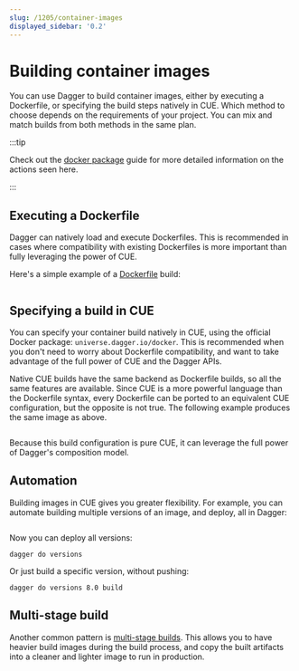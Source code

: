 ```yaml
---
slug: /1205/container-images
displayed_sidebar: '0.2'
---
```


# Building container images

You can use Dagger to build container images, either by executing a Dockerfile, or specifying the build steps natively in CUE. Which method to choose depends on the requirements of your project. You can mix and match builds from both methods in the same plan.

:::tip

Check out the [docker package](../../core-concepts/1244-docker.md) guide for more detailed information on the actions seen here.

:::

## Executing a Dockerfile

Dagger can natively load and execute Dockerfiles. This is recommended in cases where compatibility with existing Dockerfiles is more important than fully leveraging the power of CUE.

Here's a simple example of a [Dockerfile](https://docs.docker.com/develop/develop-images/dockerfile_best-practices/) build:

```cue file=../../tests/guides/container-images/simple/with-dockerfile.cue

```

## Specifying a build in CUE

You can specify your container build natively in CUE, using the official Docker package: `universe.dagger.io/docker`. This is recommended when you don't need to worry about Dockerfile compatibility, and want to take advantage of the full power of CUE and the Dagger APIs.

Native CUE builds have the same backend as Dockerfile builds, so all the same features are available. Since CUE is a more powerful language than the Dockerfile syntax, every Dockerfile can be ported to an equivalent CUE configuration, but the opposite is not true. The following example produces the same image as above.

```cue file=../../tests/guides/container-images/simple/build.cue

```

Because this build configuration is pure CUE, it can leverage the full power of Dagger's composition model.

## Automation

Building images in CUE gives you greater flexibility. For example, you can automate building multiple versions of an image, and deploy, all in Dagger:

```cue file=../../tests/guides/container-images/template/dagger.cue

```

Now you can deploy all versions:

```shell
dagger do versions
```

Or just build a specific version, without pushing:

```shell
dagger do versions 8.0 build
```

## Multi-stage build

Another common pattern is [multi-stage builds](https://docs.docker.com/develop/develop-images/multistage-build/#use-multi-stage-builds). This allows you to have heavier build images during the build process, and copy the built artifacts into a cleaner and lighter image to run in production.

```cue file=../../tests/guides/container-images/multi-stage/dagger.cue

```
